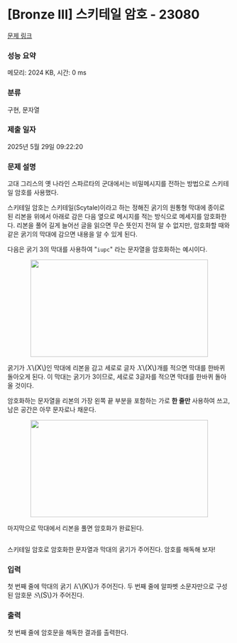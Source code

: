 # [Bronze III] 스키테일 암호 - 23080 

[문제 링크](https://www.acmicpc.net/problem/23080) 

### 성능 요약

메모리: 2024 KB, 시간: 0 ms

### 분류

구현, 문자열

### 제출 일자

2025년 5월 29일 09:22:20

### 문제 설명

<p>고대 그리스의 옛 나라인 스파르타의 군대에서는 비밀메시지를 전하는 방법으로 스키테일 암호를 사용했다.</p>

<p>스키테일 암호는 스키테일(Scytale)이라고 하는 정해진 굵기의 원통형 막대에 종이로 된 리본을 위에서 아래로 감은 다음 옆으로 메시지를 적는 방식으로 메세지를 암호화한다. 리본을 풀어 길게 늘어선 글을 읽으면 무슨 뜻인지 전혀 알 수 없지만, 암호화할 때와 같은 굵기의 막대에 감으면 내용을 알 수 있게 된다.</p>

<p>다음은 굵기 3의 막대를 사용하여 "<code>iupc</code>" 라는 문자열을 암호화하는 예시이다.</p>

<p style="text-align: center;"><img alt="" src="https://upload.acmicpc.net/21dd22ef-83b1-4ad7-9fec-d645306ee12f/-/preview/" style="height: 219px; width: 400px;"></p>

<p>굵기가 <mjx-container class="MathJax" jax="CHTML" style="font-size: 109%; position: relative;"><mjx-math class="MJX-TEX" aria-hidden="true"><mjx-mi class="mjx-i"><mjx-c class="mjx-c1D44B TEX-I"></mjx-c></mjx-mi></mjx-math><mjx-assistive-mml unselectable="on" display="inline"><math xmlns="http://www.w3.org/1998/Math/MathML"><mi>X</mi></math></mjx-assistive-mml><span aria-hidden="true" class="no-mathjax mjx-copytext">\(X\)</span></mjx-container>인 막대에 리본을 감고 세로로 글자 <mjx-container class="MathJax" jax="CHTML" style="font-size: 109%; position: relative;"><mjx-math class="MJX-TEX" aria-hidden="true"><mjx-mi class="mjx-i"><mjx-c class="mjx-c1D44B TEX-I"></mjx-c></mjx-mi></mjx-math><mjx-assistive-mml unselectable="on" display="inline"><math xmlns="http://www.w3.org/1998/Math/MathML"><mi>X</mi></math></mjx-assistive-mml><span aria-hidden="true" class="no-mathjax mjx-copytext">\(X\)</span></mjx-container>개를 적으면 막대를 한바퀴 돌아오게 된다. 이 막대는 굵기가 3이므로, 세로로 3글자를 적으면 막대를 한바퀴 돌아올 것이다.</p>

<p>암호화하는 문자열을 리본의 가장 왼쪽 끝 부분을 포함하는 가로 <strong>한 줄만</strong> 사용하여 쓰고, 남은 공간은 아무 문자로나 채운다.</p>

<p style="text-align: center;"><img alt="" src="https://upload.acmicpc.net/b6ade534-0048-480f-95aa-d7ce528f2c1d/-/preview/" style="height: 219px; width: 400px;"></p>

<p>마지막으로 막대에서 리본을 풀면 암호화가 완료된다.</p>

<p style="text-align: center;"><img alt="" src="https://upload.acmicpc.net/000d5186-c0c5-4847-bde5-0ce9b055e2d6/-/preview/"></p>

<p>스키테일 암호로 암호화한 문자열과 막대의 굵기가 주어진다. 암호를 해독해 보자!</p>

### 입력 

 <p>첫 번째 줄에 막대의 굵기 <mjx-container class="MathJax" jax="CHTML" style="font-size: 109%; position: relative;"><mjx-math class="MJX-TEX" aria-hidden="true"><mjx-mi class="mjx-i"><mjx-c class="mjx-c1D43E TEX-I"></mjx-c></mjx-mi></mjx-math><mjx-assistive-mml unselectable="on" display="inline"><math xmlns="http://www.w3.org/1998/Math/MathML"><mi>K</mi></math></mjx-assistive-mml><span aria-hidden="true" class="no-mathjax mjx-copytext">\(K\)</span></mjx-container>가 주어진다. 두 번째 줄에 알파벳 소문자만으로 구성된 암호문 <mjx-container class="MathJax" jax="CHTML" style="font-size: 109%; position: relative;"><mjx-math class="MJX-TEX" aria-hidden="true"><mjx-mi class="mjx-i"><mjx-c class="mjx-c1D446 TEX-I"></mjx-c></mjx-mi></mjx-math><mjx-assistive-mml unselectable="on" display="inline"><math xmlns="http://www.w3.org/1998/Math/MathML"><mi>S</mi></math></mjx-assistive-mml><span aria-hidden="true" class="no-mathjax mjx-copytext">\(S\)</span></mjx-container>가 주어진다.</p>

### 출력 

 <p>첫 번째 줄에 암호문을 해독한 결과를 출력한다.</p>

